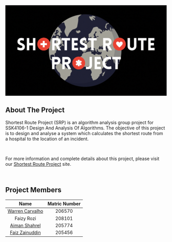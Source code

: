 <div align="center">
  <img src="logo.gif" width="1250">
</div>


## About The Project

Shortest Route Project (SRP) is an algorithm analysis group project for SSK4106-1 Design And Analysis Of Algorithms. The objective of this project is to design and analyse a system which calculates the shortest route from a hospital to the location of an incident.

<br>

For more information and complete details about this project, please visit our [Shortest Route Project](https://sites.google.com/student.upm.edu.my/shortest-route-project/home) site.


<br>


## Project Members

| Name | Matric Number |
|:-----------------------------:|:--------------------------:|
| [Warren Carvalho](https://github.com/Freezanator) | 206570 |
| Faizy Rozi                                        | 208101 |
| [Aiman Shahrel](https://github.com/Eyeman420)     | 205774 |
| [Faiz Zainuddin](https://github.com/Faxz36)       | 205456 |

